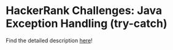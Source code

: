# HackerRank Challenges: Java Exception Handling (try-catch)

Find the detailed description [here](https://www.hackerrank.com/challenges/java-exception-handling-try-catch/problem)!